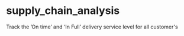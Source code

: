 # supply_chain_analysis
 Track the ’On time’ and ‘In Full’ delivery service level for all  customer's 

